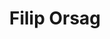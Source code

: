 ---
title: "Filip Orsag"
url: "/team_member_Filip Orsag/"
languageCode: "cs"
weight: 2
image: "/Orsag.png"
text_title: "Ing. Filip Orsag, Ph.D. spoluzakladatel skupiny 2010 – 2020"
text_content: "Filip začal studovat na VUT v roce 1996. V roce 2001 absolvoval Fakultu elektrotechniky a informatiky VUT. Během svého MSc. studia strávil rok v Německu, kde studoval a dokončil diplomovou práci na Fachhochschule Wiesbaden. Poté zahájil Ph.D. studia, které ukončil v roce 2004. Poté se rozhodl pro akademickou dráhu a úspěšně se ucházel o místo odborného asistenta na VUT v Brně. Od té doby, co Filip studoval na magisterském stupni, se zajímal o umělou inteligenci. V oblasti biometrie začal provádět výzkum v oblasti rozpoznávání řeči a později také rozpoznávání mluvčích. V roce 2010 spolu s Martinem spolufinancoval výzkumnou skupinu STRaDe a získal grant zaměřený na počítačové vidění a později další grant zaměřený na robotiku. Tyto události změnily cíle a pole Filipových výzkumných oblastí od řeči k aplikované umělé inteligenci, především v oblasti počítačového vidění, jejímž výsledkem je semi-autonomní optický sledovací systém sAOTS a robot RUDA. V prosinci 2020 se rozhodl ukončit spolupráci se STRaDe a opustil svou pozici."
text_phone_number: "+420 541 141 195"
text_email: "orsag@fit.vutbr.cz"
---